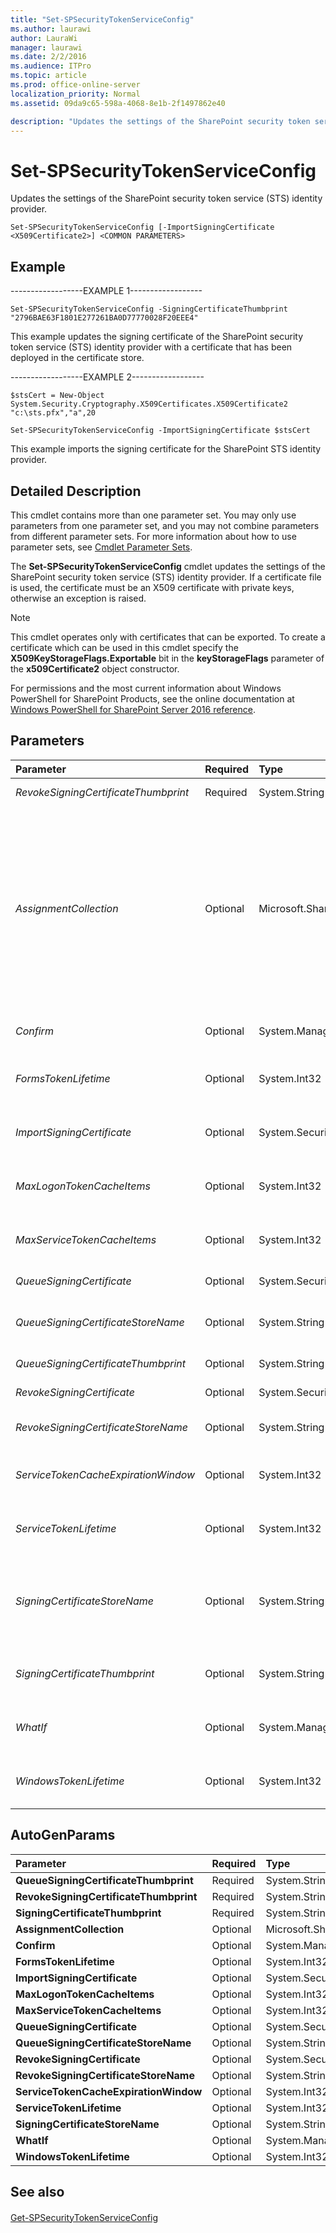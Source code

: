 ```yaml
---
title: "Set-SPSecurityTokenServiceConfig"
ms.author: laurawi
author: LauraWi
manager: laurawi
ms.date: 2/2/2016
ms.audience: ITPro
ms.topic: article
ms.prod: office-online-server
localization_priority: Normal
ms.assetid: 09da9c65-598a-4068-8e1b-2f1497862e40

description: "Updates the settings of the SharePoint security token service (STS) identity provider."
---
```


# Set-SPSecurityTokenServiceConfig

Updates the settings of the SharePoint security token service (STS) identity provider.
  
```
Set-SPSecurityTokenServiceConfig [-ImportSigningCertificate <X509Certificate2>] <COMMON PARAMETERS>

```

## Example

------------------EXAMPLE 1------------------
  
```
Set-SPSecurityTokenServiceConfig -SigningCertificateThumbprint "2796BAE63F1801E277261BA0D77770028F20EEE4"
```

This example updates the signing certificate of the SharePoint security token service (STS) identity provider with a certificate that has been deployed in the certificate store.
  
------------------EXAMPLE 2------------------
  
```
$stsCert = New-Object System.Security.Cryptography.X509Certificates.X509Certificate2 "c:\sts.pfx","a",20
```

```
Set-SPSecurityTokenServiceConfig -ImportSigningCertificate $stsCert
```

This example imports the signing certificate for the SharePoint STS identity provider.
  
## Detailed Description

This cmdlet contains more than one parameter set. You may only use parameters from one parameter set, and you may not combine parameters from different parameter sets. For more information about how to use parameter sets, see [Cmdlet Parameter Sets](https://go.microsoft.com/fwlink/?LinkID=187810). 
  
The **Set-SPSecurityTokenServiceConfig** cmdlet updates the settings of the SharePoint security token service (STS) identity provider. If a certificate file is used, the certificate must be an X509 certificate with private keys, otherwise an exception is raised. 
  
> [!NOTE]
> This cmdlet operates only with certificates that can be exported. To create a certificate which can be used in this cmdlet specify the **X509KeyStorageFlags.Exportable** bit in the **keyStorageFlags** parameter of the **x509Certificate2** object constructor. 
  
For permissions and the most current information about Windows PowerShell for SharePoint Products, see the online documentation at [Windows PowerShell for SharePoint Server 2016 reference](https://go.microsoft.com/fwlink/p/?LinkId=671715). 
  
## Parameters

|**Parameter**|**Required**|**Type**|**Description**|
|:-----|:-----|:-----|:-----|
| _RevokeSigningCertificateThumbprint_ <br/> |Required  <br/> |System.String  <br/> |Revoke the signing certificate with the provided thumb print.  <br/> |
| _AssignmentCollection_ <br/> |Optional  <br/> |Microsoft.SharePoint.PowerShell.SPAssignmentCollection  <br/> |Manages objects for the purpose of proper disposal. Use of objects, such as **SPWeb** or **SPSite**, can use large amounts of memory and use of these objects in Windows PowerShell scripts requires proper memory management. Using the **SPAssignment** object, you can assign objects to a variable and dispose of the objects after they are needed to free up memory. When **SPWeb**, **SPSite**, or **SPSiteAdministration** objects are used, the objects are automatically disposed of if an assignment collection or the **Global** parameter is not used.  <br/> > [!NOTE]> When the **Global** parameter is used, all objects are contained in the global store. If objects are not immediately used, or disposed of by using the **Stop-SPAssignment** command, an out-of-memory scenario can occur.           |
| _Confirm_ <br/> |Optional  <br/> |System.Management.Automation.SwitchParameter  <br/> |Prompts you for confirmation before executing the command. For more information, type the following command: **get-help about_commonparameters** <br/> |
| _FormsTokenLifetime_ <br/> |Optional  <br/> |System.Int32  <br/> |Specifies the expiration time, in minutes, for tokens issued to ASP.NET Membership Provider and Role providers. The default value is 1380.  <br/> The type must be a valid integer.  <br/> |
| _ImportSigningCertificate_ <br/> |Optional  <br/> |System.Security.Cryptography.X509Certificates.X509Certificate2  <br/> |Specifies the X.509 certificate object from trusted authentication provider farm.  <br/> The type must be a name of a valid X.509 certificate; for example, Certificate1.  <br/> |
| _MaxLogonTokenCacheItems_ <br/> |Optional  <br/> |System.Int32  <br/> |Specifies the maximum number of entries for the in-memory logon token cache. The default value is 10000 entries.  <br/> The type must be a valid integer.  <br/> |
| _MaxServiceTokenCacheItems_ <br/> |Optional  <br/> |System.Int32  <br/> |Specifies the maximum number of entries for the in-memory service token cache. The default value is 10000 entries.  <br/> The type must be a valid integer.  <br/> |
| _QueueSigningCertificate_ <br/> |Optional  <br/> |System.Security.Cryptography.X509Certificates.X509Certificate2  <br/> |Sets the provided certificate as the queued signing certificate.  <br/> |
| _QueueSigningCertificateStoreName_ <br/> |Optional  <br/> |System.String  <br/> |The store to search in when looking up a certificate to be set as the queued signing certificate by its thumbprint. Required if **QueueSigningCertificateThumbprint** was specified.  <br/> |
| _QueueSigningCertificateThumbprint_ <br/> |Optional  <br/> |System.String  <br/> |Sets the certificate with the provided thumbprint as the queued signing certificate.  <br/> |
| _RevokeSigningCertificate_ <br/> |Optional  <br/> |System.Security.Cryptography.X509Certificates.X509Certificate2  <br/> |Revokes the signing certificate that matches the provided certificate.  <br/> |
| _RevokeSigningCertificateStoreName_ <br/> |Optional  <br/> |System.String  <br/> |The store to search when looking up a certificate to be revoked by its thumbprint. Required if the **QueueSigningCertificateThumbprint** was specified.  <br/> |
| _ServiceTokenCacheExpirationWindow_ <br/> |Optional  <br/> |System.Int32  <br/> |Specifies the interval, in minutes, for automatically renewing the token in the cache. The default value is 10 minutes.  <br/> The type must be a valid integer.  <br/> |
| _ServiceTokenLifetime_ <br/> |Optional  <br/> |System.Int32  <br/> |Specifies the expiration time, in minutes, for the security token service cache. The default value is 15 minutes.  <br/> The type must be a valid integer.  <br/> |
| _SigningCertificateStoreName_ <br/> |Optional  <br/> |System.String  <br/> |Specifies the certificate store where the signing certificate resides. The identity store for an identity provider can be a SQL database table, an Active Directory Domain Services (AD DS), or Active Directory Lightweight Directory Service (AD LDS).  <br/> The type must be a valid identity of a signing certificate store; for example IdentityStore1.  <br/> |
| _SigningCertificateThumbprint_ <br/> |Optional  <br/> |System.String  <br/> |Specifies the thumbrpint of the signing certificate.  <br/> The type must be a valid identity of a signing certificate; for example 2796BAE63F1801E277261BA0D77770028F20EEE4.  <br/> |
| _WhatIf_ <br/> |Optional  <br/> |System.Management.Automation.SwitchParameter  <br/> |Displays a message that describes the effect of the command instead of executing the command. For more information, type the following command: **get-help about_commonparameters** <br/> |
| _WindowsTokenLifetime_ <br/> |Optional  <br/> |System.Int32  <br/> |Specifies the expiration time, in minutes, for tokens issued to Windows users. The default value is 1380 minutes.  <br/> The type must be a valid integer.  <br/> |
   
## AutoGenParams

|**Parameter**|**Required**|**Type**|**Description**|
|:-----|:-----|:-----|:-----|
|**QueueSigningCertificateThumbprint** <br/> |Required  <br/> |System.String  <br/> ||
|**RevokeSigningCertificateThumbprint** <br/> |Required  <br/> |System.String  <br/> ||
|**SigningCertificateThumbprint** <br/> |Required  <br/> |System.String  <br/> ||
|**AssignmentCollection** <br/> |Optional  <br/> |Microsoft.SharePoint.PowerShell.SPAssignmentCollection  <br/> ||
|**Confirm** <br/> |Optional  <br/> |System.Management.Automation.SwitchParameter  <br/> ||
|**FormsTokenLifetime** <br/> |Optional  <br/> |System.Int32  <br/> ||
|**ImportSigningCertificate** <br/> |Optional  <br/> |System.Security.Cryptography.X509Certificates.X509Certificate2  <br/> ||
|**MaxLogonTokenCacheItems** <br/> |Optional  <br/> |System.Int32  <br/> ||
|**MaxServiceTokenCacheItems** <br/> |Optional  <br/> |System.Int32  <br/> ||
|**QueueSigningCertificate** <br/> |Optional  <br/> |System.Security.Cryptography.X509Certificates.X509Certificate2  <br/> ||
|**QueueSigningCertificateStoreName** <br/> |Optional  <br/> |System.String  <br/> ||
|**RevokeSigningCertificate** <br/> |Optional  <br/> |System.Security.Cryptography.X509Certificates.X509Certificate2  <br/> ||
|**RevokeSigningCertificateStoreName** <br/> |Optional  <br/> |System.String  <br/> ||
|**ServiceTokenCacheExpirationWindow** <br/> |Optional  <br/> |System.Int32  <br/> ||
|**ServiceTokenLifetime** <br/> |Optional  <br/> |System.Int32  <br/> ||
|**SigningCertificateStoreName** <br/> |Optional  <br/> |System.String  <br/> ||
|**WhatIf** <br/> |Optional  <br/> |System.Management.Automation.SwitchParameter  <br/> ||
|**WindowsTokenLifetime** <br/> |Optional  <br/> |System.Int32  <br/> ||
   
## See also

#### 

[Get-SPSecurityTokenServiceConfig](get-spsecuritytokenserviceconfig.md)

